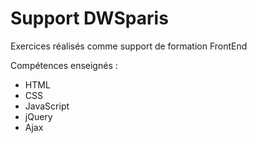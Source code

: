 # Support DWSparis
Exercices réalisés comme support de formation FrontEnd

Compétences enseignés :
- HTML
- CSS
- JavaScript
- jQuery
- Ajax
